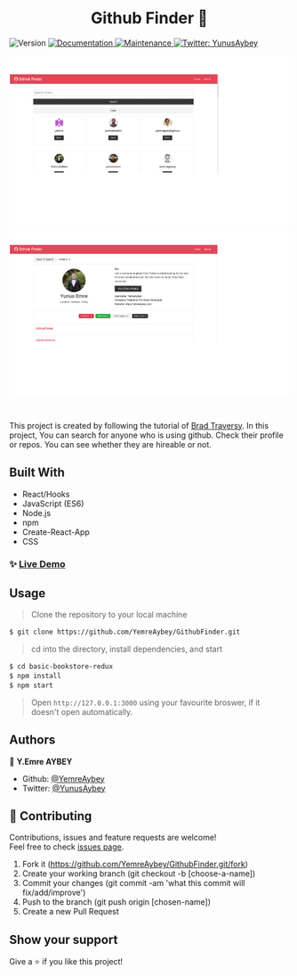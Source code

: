 <h1 align="center">Github Finder 👋</h1>
<p>
  <img alt="Version" src="https://img.shields.io/badge/version-1.0.0-blue.svg?cacheSeconds=2592000" />
  <a href="https://github.com/YemreAybey/GithubFinder#readme" target="_blank">
    <img alt="Documentation" src="https://img.shields.io/badge/documentation-yes-brightgreen.svg" />
  </a>
  <a href="https://github.com/YemreAybey/GithubFinder/commit-activity" target="_blank">
    <img alt="Maintenance" src="https://img.shields.io/badge/Maintained%3F-yes-green.svg" />
  </a>
  <a href="https://twitter.com/YunusAybey" target="_blank">
    <img alt="Twitter: YunusAybey" src="https://img.shields.io/twitter/follow/YunusAybey.svg?style=social" />
  </a>
</p>

<p align="center">
    <img alt="Demo" src="./src/images/homeCropped.png">
    <img alt="Demo" src="./src/images/user.png">
</p>

<br>

This project is created by following the tutorial of [Brad Traversy](https://github.com/bradtraversy).
In this project, You can search for anyone who is using github. Check their profile or repos. You can see whether they are hireable or not.

## Built With

- React/Hooks
- JavaScript (ES6)
- Node.js
- npm
- Create-React-App
- CSS

### ✨ [Live Demo]()

## Usage

> Clone the repository to your local machine

```sh
$ git clone https://github.com/YemreAybey/GithubFinder.git
```

> cd into the directory, install dependencies, and start

```sh
$ cd basic-bookstore-redux
$ npm install
$ npm start
```

> Open `http://127.0.0.1:3000` using your favourite broswer, if it doesn't open automatically.

## Authors

👤 **Y.Emre AYBEY**

- Github: [@YemreAybey](https://github.com/YemreAybey)
- Twitter: [@YunusAybey](https://twitter.com/YunusAybey)

## 🤝 Contributing

Contributions, issues and feature requests are welcome!<br />Feel free to check [issues page](https://github.com/YemreAybey/GithubFinder/issues).

1. Fork it (https://github.com/YemreAybey/GithubFinder.git/fork)
2. Create your working branch (git checkout -b [choose-a-name])
3. Commit your changes (git commit -am 'what this commit will fix/add/improve')
4. Push to the branch (git push origin [chosen-name])
5. Create a new Pull Request

## Show your support

Give a ⭐️ if you like this project!
